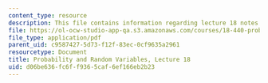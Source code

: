 ```yaml
---
content_type: resource
description: This file contains information regarding lecture 18 notes.
file: https://ol-ocw-studio-app-qa.s3.amazonaws.com/courses/18-440-probability-and-random-variables-spring-2014/d06be636fc6ff9365caf6ef166eb2b23_MIT18_440S14_Lecture18.pdf
file_type: application/pdf
parent_uid: c9587427-5d73-f12f-83ec-0cf9635a2961
resourcetype: Document
title: Probability and Random Variables, Lecture 18
uid: d06be636-fc6f-f936-5caf-6ef166eb2b23
---
```

